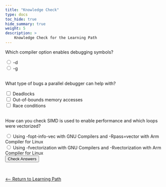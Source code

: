 ```yaml
---
title: "Knowledge Check" 
type: docs
toc_hide: true
hide_summary: true
weight: 5
description: >
    Knowledge Check for the Learning Path  
---
```



<style>
.info_text {
  margin: 5px;
  color: white;
}
.correct {
  background-color: #5B8200;
}
.incorrect {
  background-color: #CF1F1F;

}
</style>



<script type="text/javascript">      


  function showQuestion(Qnum, correctID) {
    if(document.getElementById(correctID).checked) {
      document.getElementById(Qnum+"_Correct_Answer").removeAttribute("hidden"); 
    }
    else {
      document.getElementById(Qnum+"_Incorrect_Answer").removeAttribute("hidden"); 
    }
  }

  function showQuestionMult(Qnum, correctIDs) {
    cond = correctIDs.every(function(correctID) {
        return document.getElementById(correctID).checked;
      })
    if (cond) {
      document.getElementById(Qnum+"_Correct_Answer").removeAttribute("hidden"); 
    } else {
      document.getElementById(Qnum+"_Incorrect_Answer").removeAttribute("hidden");
    }
  }


  function handleIt() {
    // Hide all info_texts by default to clear them.
    document.querySelectorAll('.info_text').forEach(item => {
      item.setAttribute("hidden","");
    })

    // Use logic per Question to determine correct or incorrect show.    
    showQuestion('Q1','-g');
    showQuestionMult('Q2', ['deadlocks','oob','racecond']);
    showQuestion('Q3','true');

  }
</script>

<form action="javascript:handleIt()">
  <p>Which compiler option enables debugging symbols?</p>
  <input type="radio" id="-d" name="dbg_option">
  <label for="-d">-d</label><br>

  <input type="radio" id="-g" name="dbg_option">
  <label for="-g">-g</label><br>

  <div id="Q1_Correct_Answer" class="info_text correct" hidden><p>That's right!</p></div>
  <div id="Q1_Incorrect_Answer" class="info_text incorrect"  hidden><p>That's incorrect. Try again.</p></div>


 <br>  

 <p>What type of bugs a parallel debugger can help with?</p>
  <input type="checkbox" id="deadlocks" name="par_dbg">
  <label for="deadlocks">Deadlocks</label><br>

  <input type="checkbox" id="oob" name="par_dbg">
  <label for="oob">Out-of-bounds memory accesses</label><br>

  <input type="checkbox" id="racecond" name="par_dbg">
  <label for="racecond">Race conditions</label><br>

  <div id="Q2_Correct_Answer" class="info_text correct" hidden><p>That's right! Deadlocks and race conditions are specific to parallel behaviour but parallel debuggers can help with memory issues too!</p></div>
  <div id="Q2_Incorrect_Answer" class="info_text incorrect"  hidden><p>That's incorrect. Try again.</p></div>


 <br>


 <p>How can you check SIMD is used to enable performance and which loops were vectorized?</p>
  <input type="radio" id="true" name="vec_report">
  <label for="true">Using -fopt-info-vec with GNU Compilers and -Rpass=vector with Arm Compiler for Linux</label><br>
  <input type="radio" id="false" name="vec_report">
  <label for="false">Using -fvectorization with GNU Compilers and -Rvectorization with Arm Compiler for Linux</label><br>  


  <div id="Q3_Correct_Answer" class="info_text correct" hidden><p>That's right!</p></div>
  <div id="Q3_Incorrect_Answer" class="info_text incorrect"  hidden><p>That's incorrect. Try again.</p></div>



  <input type="submit" value="Check Answers">
</form>


<br>

[<-- Return to Learning Path](/hpc/get_started_mpi/#sections)
